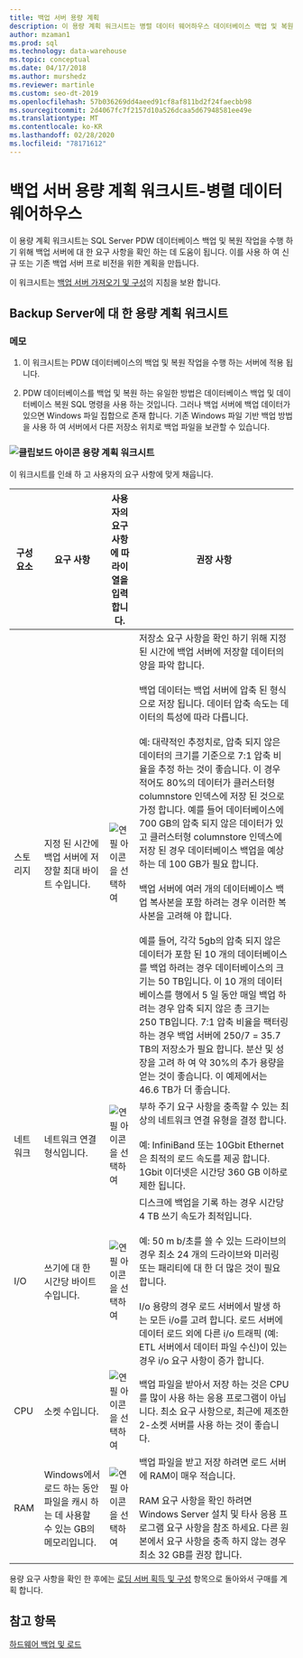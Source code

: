 ```yaml
---
title: 백업 서버 용량 계획
description: 이 용량 계획 워크시트는 병렬 데이터 웨어하우스 데이터베이스 백업 및 복원 작업을 수행 하기 위해 백업 서버에 대 한 요구 사항을 확인 하는 데 도움이 됩니다. 이를 사용 하 여 신규 또는 기존 백업 서버 프로 비전을 위한 계획을 만듭니다.
author: mzaman1
ms.prod: sql
ms.technology: data-warehouse
ms.topic: conceptual
ms.date: 04/17/2018
ms.author: murshedz
ms.reviewer: martinle
ms.custom: seo-dt-2019
ms.openlocfilehash: 57b036269dd4aeed91cf8af811bd2f24faecbb98
ms.sourcegitcommit: 2d4067fc7f2157d10a526dcaa5d67948581ee49e
ms.translationtype: MT
ms.contentlocale: ko-KR
ms.lasthandoff: 02/28/2020
ms.locfileid: "78171612"
---
```

# <a name="backup-server-capacity-planning-worksheet---parallel-data-warehouse"></a>백업 서버 용량 계획 워크시트-병렬 데이터 웨어하우스
이 용량 계획 워크시트는 SQL Server PDW 데이터베이스 백업 및 복원 작업을 수행 하기 위해 백업 서버에 대 한 요구 사항을 확인 하는 데 도움이 됩니다. 이를 사용 하 여 신규 또는 기존 백업 서버 프로 비전을 위한 계획을 만듭니다.

이 워크시트는 [백업 서버 가져오기 및 구성](acquire-and-configure-backup-server.md)의 지침을 보완 합니다.

## <a name="capacity-planning-worksheet-for-backup-servers"></a>Backup Server에 대 한 용량 계획 워크시트

### <a name="notes"></a>메모

1.  이 워크시트는 PDW 데이터베이스의 백업 및 복원 작업을 수행 하는 서버에 적용 됩니다.

2.  PDW 데이터베이스를 백업 및 복원 하는 유일한 방법은 데이터베이스 백업 및 데이터베이스 복원 SQL 명령을 사용 하는 것입니다. 그러나 백업 서버에 백업 데이터가 있으면 Windows 파일 집합으로 존재 합니다. 기존 Windows 파일 기반 백업 방법을 사용 하 여 서버에서 다른 저장소 위치로 백업 파일을 보관할 수 있습니다.

### <a name="clipboard-icon-capacity-planning-worksheet"></a>![클립보드 아이콘](media/clipboard-icon.png "클립보드 아이콘") 용량 계획 워크시트 

이 워크시트를 인쇄 하 고 사용자의 요구 사항에 맞게 채웁니다.

|구성 요소|요구 사항|사용자의 요구 사항에 따라이 열을 입력 합니다.|권장 사항|
|-------------|---------------|--------------------------------------------------|-------------------|
|스토리지|지정 된 시간에 백업 서버에 저장할 최대 바이트 수입니다.|![연필 아이콘을 선택하여](media/pencil-icon.png "연필 아이콘을 선택하여")|저장소 요구 사항을 확인 하기 위해 지정 된 시간에 백업 서버에 저장할 데이터의 양을 파악 합니다.<br /><br />백업 데이터는 백업 서버에 압축 된 형식으로 저장 됩니다. 데이터 압축 속도는 데이터의 특성에 따라 다릅니다.<br /><br />예: 대략적인 추정치로, 압축 되지 않은 데이터의 크기를 기준으로 7:1 압축 비율을 추정 하는 것이 좋습니다. 이 경우 적어도 80%의 데이터가 클러스터형 columnstore 인덱스에 저장 된 것으로 가정 합니다. 예를 들어 데이터베이스에 700 GB의 압축 되지 않은 데이터가 있고 클러스터형 columnstore 인덱스에 저장 된 경우 데이터베이스 백업을 예상 하는 데 100 GB가 필요 합니다.<br /><br />백업 서버에 여러 개의 데이터베이스 백업 복사본을 포함 하려는 경우 이러한 복사본을 고려해 야 합니다.<br /><br />예를 들어, 각각 5gb의 압축 되지 않은 데이터가 포함 된 10 개의 데이터베이스를 백업 하려는 경우 데이터베이스의 크기는 50 TB입니다. 이 10 개의 데이터베이스를 행에서 5 일 동안 매일 백업 하려는 경우 압축 되지 않은 총 크기는 250 TB입니다. 7:1 압축 비율을 팩터링 하는 경우 백업 서버에 250/7 = 35.7 TB의 저장소가 필요 합니다. 분산 및 성장을 고려 하 여 약 30%의 추가 용량을 얻는 것이 좋습니다.  이 예제에서는 46.6 TB가 더 좋습니다.|
|네트워크|네트워크 연결 형식입니다.|![연필 아이콘을 선택하여](media/pencil-icon.png "연필 아이콘을 선택하여")|부하 주기 요구 사항을 충족할 수 있는 최상의 네트워크 연결 유형을 결정 합니다.<br /><br />예: InfiniBand 또는 10Gbit Ethernet은 최적의 로드 속도를 제공 합니다. 1Gbit 이더넷은 시간당 360 GB 이하로 제한 됩니다.|
|I/O|쓰기에 대 한 시간당 바이트 수입니다.|![연필 아이콘을 선택하여](media/pencil-icon.png "연필 아이콘을 선택하여")|디스크에 백업을 기록 하는 경우 시간당 4 TB 쓰기 속도가 최적입니다.<br /><br />예: 50 m b/초를 쓸 수 있는 드라이브의 경우 최소 24 개의 드라이브와 미러링 또는 패리티에 대 한 더 많은 것이 필요 합니다.<br /><br />I/o 용량의 경우 로드 서버에서 발생 하는 모든 i/o를 고려 합니다. 로드 서버에 데이터 로드 외에 다른 i/o 트래픽 (예: ETL 서버에서 데이터 파일 수신)이 있는 경우 i/o 요구 사항이 증가 합니다.|
|CPU|소켓 수입니다.|![연필 아이콘을 선택하여](media/pencil-icon.png "연필 아이콘을 선택하여")|백업 파일을 받아서 저장 하는 것은 CPU를 많이 사용 하는 응용 프로그램이 아닙니다.  최소 요구 사항으로, 최근에 제조한 2-소켓 서버를 사용 하는 것이 좋습니다.|
|RAM|Windows에서 로드 하는 동안 파일을 캐시 하는 데 사용할 수 있는 GB의 메모리입니다.|![연필 아이콘을 선택하여](media/pencil-icon.png "연필 아이콘을 선택하여")|백업 파일을 받고 저장 하려면 로드 서버에 RAM이 매우 적습니다.<br /><br />RAM 요구 사항을 확인 하려면 Windows Server 설치 및 타사 응용 프로그램 요구 사항을 참조 하세요. 다른 원본에서 요구 사항을 충족 하지 않는 경우 최소 32 GB를 권장 합니다.|

용량 요구 사항을 확인 한 후에는 [로딩 서버 획득 및 구성](acquire-and-configure-loading-server.md) 항목으로 돌아와서 구매를 계획 합니다.

## <a name="see-also"></a>참고 항목
[하드웨어 백업 및 로드](backup-and-loading-hardware.md)

